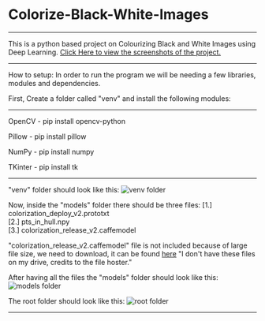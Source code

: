 # Colorize-Black-White-Images
*****
This is a python based project on Colourizing Black and White Images using Deep Learning. 
[Click Here to view the screenshots of the project.](https://github.com/iamyuvraj/Colorize-Black-White-Images/blob/main/Screenshots.md)
*****

How to setup:
In order to run the program we will be needing a few libraries, modules and dependencies.

First, Create a folder called "venv" and install the following modules:

*****

OpenCV - pip install opencv-python

Pillow - pip install pillow

NumPy - pip install numpy

TKinter - pip install tk

*****

"venv" folder should look like this:
![venv folder](ref_images/image2.png "Venv Folder Contents")

Now, inside the "models" folder there should be three files:
[1.] colorization_deploy_v2.prototxt<br>
[2.] pts_in_hull.npy<br>
[3.] colorization_release_v2.caffemodel<br>

"colorization_release_v2.caffemodel" file is not included because of large file size, we need to download, it can be found [here](https://drive.google.com/drive/folders/1FaDajjtAsntF_Sw5gqF0WyakviA5l8-a) 
"I don't have these files on my drive, credits to the file hoster."

After having all the files the "models" folder should look like this:
![models folder](ref_images/image1.png "3 Models Files")

 The root folder should look like this:
![root folder](ref_images/image3.png "Root Folder with all Files")

***********************************************************************
